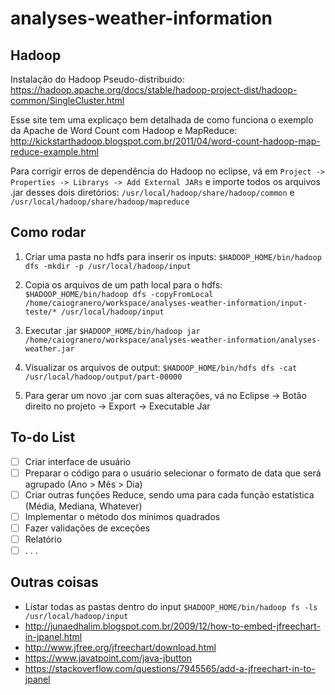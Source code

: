 # analyses-weather-information

## Hadoop

Instalação do Hadoop Pseudo-distribuido: https://hadoop.apache.org/docs/stable/hadoop-project-dist/hadoop-common/SingleCluster.html

Esse site tem uma explicaço bem detalhada de como funciona o exemplo da Apache de Word Count com Hadoop e MapReduce: http://kickstarthadoop.blogspot.com.br/2011/04/word-count-hadoop-map-reduce-example.html

Para corrigir erros de dependência do Hadoop no eclipse, vá em `Project -> Properties -> Librarys -> Add External JARs` e importe todos os arquivos .jar desses dois diretórios: `/usr/local/hadoop/share/hadoop/common` e `/usr/local/hadoop/share/hadoop/mapreduce`

## Como rodar

1. Criar uma pasta no hdfs para inserir os inputs: `$HADOOP_HOME/bin/hadoop dfs -mkdir -p /usr/local/hadoop/input` 

2. Copia os arquivos de um path local para o hdfs: `$HADOOP_HOME/bin/hadoop dfs -copyFromLocal /home/caiogranero/workspace/analyses-weather-information/input-teste/* /usr/local/hadoop/input` 

3. Executar .jar `$HADOOP_HOME/bin/hadoop jar /home/caiogranero/workspace/analyses-weather-information/analyses-weather.jar`

4. Visualizar os arquivos de output: `$HADOOP_HOME/bin/hdfs dfs -cat /usr/local/hadoop/output/part-00000`

5. Para gerar um  novo .jar com suas alterações, vá no Eclipse -> Botão direito no projeto -> Export -> Executable Jar

## To-do List

- [ ] Criar interface de usuário
- [ ] Preparar o código para o usuário selecionar o formato de data que será agrupado (Ano > Mês > Dia)
- [ ] Criar outras funções Reduce, sendo uma para cada função estatística (Média, Mediana, Whatever)
- [ ] Implementar o método dos mínimos quadrados
- [ ] Fazer validações de exceções 
- [ ] Relatório
- [ ] . . . 

## Outras coisas

* Listar todas as pastas dentro do input `$HADOOP_HOME/bin/hadoop fs -ls /usr/local/hadoop/input`
* http://junaedhalim.blogspot.com.br/2009/12/how-to-embed-jfreechart-in-jpanel.html
* http://www.jfree.org/jfreechart/download.html
* https://www.javatpoint.com/java-jbutton
* https://stackoverflow.com/questions/7945565/add-a-jfreechart-in-to-jpanel
